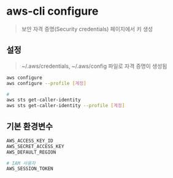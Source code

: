# aws-cli configure

> 보안 자격 증명(Security credentials) 페이지에서 키 생성

## 설정

> ~/.aws/credentials, ~/.aws/config 파일로 자격 증명이 생성됨

```sh
aws configure
aws configure --profile [계정]

#
aws sts get-caller-identity
aws sts get-caller-identity --profile [계정]
```

## 기본 환경변수

```sh
AWS_ACCESS_KEY_ID
AWS_SECRET_ACCESS_KEY
AWS_DEFAULT_REGION

# IAM 사용자
AWS_SESSION_TOKEN
```
